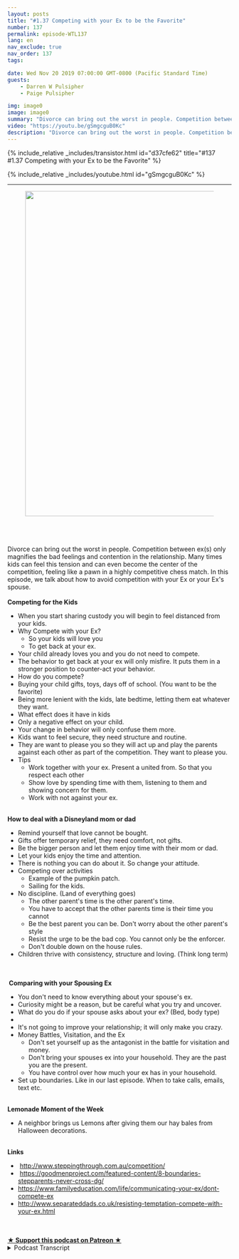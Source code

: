 ```yaml
---
layout: posts
title: "#1.37 Competing with your Ex to be the Favorite"
number: 137
permalink: episode-WTL137
lang: en
nav_exclude: true
nav_order: 137
tags:

date: Wed Nov 20 2019 07:00:00 GMT-0800 (Pacific Standard Time)
guests:
    - Darren W Pulsipher
    - Paige Pulsipher

img: image0
image: image0
summary: "Divorce can bring out the worst in people. Competition between ex(s) only magnifies the bad feelings and contention in the relationship. Many times kids can feel this tension and can even become the center of the competition, feeling like a pawn in a highly competitive chess match. In this episode, we talk about how to avoid competition with your Ex or your Ex's spouse."
video: "https://youtu.be/gSmgcguB0Kc"
description: "Divorce can bring out the worst in people. Competition between ex(s) only magnifies the bad feelings and contention in the relationship. Many times kids can feel this tension and can even become the center of the competition, feeling like a pawn in a highly competitive chess match. In this episode, we talk about how to avoid competition with your Ex or your Ex's spouse."
---
```


<div>
{% include_relative _includes/transistor.html id="d37cfe62" title="#137 #1.37 Competing with your Ex to be the Favorite" %}

{% include_relative _includes/youtube.html id="gSmgcguB0Kc" %}
</div>

---

<html><head></head><body><div><figure data-trix-attachment="{&quot;contentType&quot;:&quot;image&quot;,&quot;height&quot;:730,&quot;url&quot;:&quot;https://lh3.googleusercontent.com/JX8KShFizvpvMMvQSeD9r5GxMlyCGMuAioBpQikPUQgHJ_mAJZrBE6gu3OMrnrfJJ6p6EYFrBQmBRsfn2YiZOQGyjWfGs9iSlkSceH3uVRK8rjNuzfQtvuJDrqdjYKKgePK3APMZPgcXzlqV_9OE5flbfkd24yTTkcVEQVCkYHt699xkcJX2eHq8aTqNDJGWJRoXY0BY7hVgTBjaDz4xvED2RzB8L0j25gqV3lWAB_Je1kUAIYQv9qzBpSgdIr1P9jWwkWVoRcOcOnrnkb_BD5uLXzY9MjzFhC0dMZusKw1dSimKbNWEqzOAnvuuZge5ExBl53HRUJ4gFYjAwRWc4Rw26gkWd-rC8_dJl7Jj_GvFTewi_yWfyeN2rBWKZ3YqXPkJtYo7cjj0eG9qObaTEXQkJ6-ZO35ROuf_mW74gfWw8Aqd225GBt-daqHXK_HVq6N5u5bzc4K4kWWTo3UFzOhMW81toILGqaB_UjLsW_yStHR7zybyZ70OUD1Y64aq8rzaxQSJrjyn9Tokka5VK8rZgKZXd09WtPykF3vI4ZAfromxvM4AhwyItbd9vMgPsKrLqsCS1zSAhK15kIMh2txGDujaWpGmiLKmh0tyC4E9tOM0v24Ktqciabtzi4oHVy2pRNjzvgSMcQlruDreD4Oofkdo32F5LBRcV1pUvj2BRpqc1f5L3ZTj=w972-h730-no&quot;,&quot;width&quot;:972}" data-trix-content-type="image" class="attachment attachment--preview"><img src="./image0" width="972" height="730"><figcaption class="attachment__caption"></figcaption></figure></div><div><br></div><div><br></div><div><br></div><div>Divorce can bring out the worst in people. Competition between ex(s) only magnifies the bad feelings and contention in the relationship. Many times kids can feel this tension and can even become the center of the competition, feeling like a pawn in a highly competitive chess match. In this episode, we talk about how to avoid competition with your Ex or your Ex's spouse.</div><div><strong><br>Competing for the Kids</strong></div><ul><li>When you start sharing custody you will begin to feel distanced from your kids.</li><li>Why Compete with your Ex?<ul><li>So your kids will love you&nbsp;</li><li>To get back at your ex.</li></ul></li><li>Your child already loves you and you do not need to compete.</li><li>The behavior to get back at your ex will only misfire. It puts them in a stronger position to counter-act your behavior.</li><li>How do you compete?</li><li>Buying your child gifts, toys, days off of school. (You want to be the favorite)</li><li>Being more lenient with the kids, late bedtime, letting them eat whatever they want.</li><li>What effect does it have in kids</li><li>Only a negative effect on your child.</li><li>Your change in behavior will only confuse them more.</li><li>Kids want to feel secure, they need structure and routine.</li><li>They are want to please you so they will act up and play the parents against each other as part of the competition. They want to please you.</li><li>Tips<ul><li>Work together with your ex. Present a united from. So that you&nbsp; respect each other</li><li>Show love by spending time with them, listening to them and showing concern for them.</li><li>Work with not against your ex.</li></ul></li></ul><div><strong><br>How to deal with a Disneyland mom or dad</strong></div><ul><li>Remind yourself that love cannot be bought.</li><li>Gifts offer temporary relief, they need comfort, not gifts.</li><li>Be the bigger person and let them enjoy time with their mom or dad.</li><li>Let your kids enjoy the time and attention.</li><li>There is nothing you can do about it. So change your attitude.</li><li>Competing over activities<ul><li>Example of the pumpkin patch.</li><li>Sailing for the kids.</li></ul></li><li>No discipline. (Land of everything goes)<ul><li>The other parent's time is the other parent's time.</li><li>You have to accept that the other parents time is their time you cannot&nbsp;</li><li>Be the best parent you can be. Don't worry about the other parent's style</li><li>Resist the urge to be the bad cop. You cannot only be the enforcer.</li><li>Don't double down on the house rules.</li></ul></li><li>Children thrive with consistency, structure and loving. (Think long term)</li></ul><div><br></div><div><strong><br>&nbsp;Comparing with your Spousing Ex</strong></div><ul><li>You don't need to know everything about your spouse's ex.</li><li>Curiosity might be a reason, but be careful what you try and uncover.</li><li>What do you do if your spouse asks about your ex? (Bed, body type)</li><li><br></li><li>It's not going to improve your relationship; it will only make you crazy.</li><li>Money Battles, Visitation, and the Ex&nbsp;<ul><li>Don't set yourself up as the antagonist in the battle for visitation and money.</li><li>Don't bring your spouses ex into your household. They are the past you are the present.</li><li>You have control over how much your ex has in your household.</li></ul></li><li>Set up boundaries. Like in our last episode. When to take calls, emails, text etc.</li></ul><div><strong><br>Lemonade Moment of the Week</strong></div><ul><li>A neighbor brings us Lemons after giving them our hay bales from Halloween decorations.</li></ul><div><br></div><div><strong>Links</strong></div><ul><li>&nbsp;<a href="https://www.google.com/url?q=http://www.steppingthrough.com.au/competition/&amp;sa=D&amp;source=hangouts&amp;ust=1572913368727000&amp;usg=AFQjCNEX9h5noFaPE6tf9g1EmBqtfXFD1A">http://www.steppingthrough.com.au/competition/</a></li><li>&nbsp;<a href="https://www.google.com/url?q=https://goodmenproject.com/featured-content/8-boundaries-stepparents-never-cross-dg/&amp;sa=D&amp;source=hangouts&amp;ust=1572922046856000&amp;usg=AFQjCNEcLUT0HIRieUj8HZlVQZNr-m9LmA">https://goodmenproject.com/featured-content/8-boundaries-stepparents-never-cross-dg/</a></li><li><a href="https://www.familyeducation.com/life/communicating-your-ex/dont-compete-ex">https://www.familyeducation.com/life/communicating-your-ex/dont-compete-ex</a></li><li><a href="http://www.separateddads.co.uk/resisting-temptation-compete-with-your-ex.html">http://www.separateddads.co.uk/resisting-temptation-compete-with-your-ex.html</a></li></ul><div><br><br></div>
<strong>
  <a href="https://www.patreon.com/wheresthelemonade" target="_donate" rel="payment" title="★ Support this podcast on Patreon ★">★ Support this podcast on Patreon ★</a>
</strong></body></html>

<details>
<summary> Podcast Transcript </summary>

<p></p>

</details>

